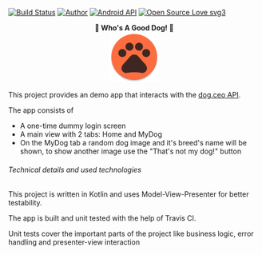 [![Build Status](https://travis-ci.org/code-schreiber/WhosAGoodDog.svg?branch=master)](https://travis-ci.org/code-schreiber/WhosAGoodDog)
[![Author](https://img.shields.io/badge/Author-code--schreiber-1A237E.svg)](https://github.com/code-schreiber)
[![Android API](https://img.shields.io/badge/Android_API-21%2B-A4C639.svg)](https://github.com/code-schreiber/WhosAGoodDog/blob/master/buildSrc/src/main/java/Dependencies.kt)
[![Open Source Love svg3](https://badges.frapsoft.com/os/v3/open-source.svg?v=103)](https://github.com/ellerbrock/open-source-badges/)  

<p align="center">
 <b>🐾 Who's A Good Dog! 🐶</b>
 <br>
 <img src='https://github.com/code-schreiber/WhosAGoodDog/raw/master/app/src/main/ic_launcher-web.png' width='100' height='100'/>
 <br>
</p>
  
This project provides an demo app that interacts with the [dog.ceo API](https://dog.ceo/dog-api/).  

The app consists of
- A one-time dummy login screen
- A main view with 2 tabs: Home and MyDog
- On the MyDog tab a random dog image and it's breed's name will be shown, to show another image use the "That's not my dog!" button
  
###### Technical details and used technologies
This project is written in Kotlin and uses Model-View-Presenter for better testability.

The app is built and unit tested with the help of Travis CI.

Unit tests cover the important parts of the project like business logic, error handling and presenter-view interaction
